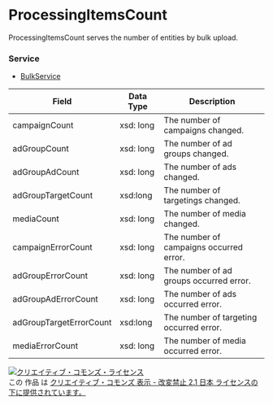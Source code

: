 # ProcessingItemsCount
ProcessingItemsCount serves the number of entities by bulk upload.
### Service
+ [BulkService](../services/BulkService.md)

| Field | Data Type | Description | 
|---|---|---|
| campaignCount| xsd: long| The number of campaigns changed. |
| adGroupCount| xsd: long| The number of ad groups changed. |
| adGroupAdCount| xsd: long| The number of ads changed. |
| adGroupTargetCount| xsd:long| The number of targetings changed. |
| mediaCount| xsd: long| The number of media changed. |
| campaignErrorCount| xsd: long| The number of campaigns occurred error. |
| adGroupErrorCount| xsd: long| The number of ad groups occurred error. |
| adGroupAdErrorCount| xsd: long| The number of ads occurred error. |
| adGroupTargetErrorCount| xsd:long| The number of targeting occurred error. |
| mediaErrorCount| xsd: long| The number of media occurred error. |
<a rel="license" href="http://creativecommons.org/licenses/by-nd/2.1/jp/"><img alt="クリエイティブ・コモンズ・ライセンス" style="border-width:0" src="https://i.creativecommons.org/l/by-nd/2.1/jp/88x31.png" /></a><br />この 作品 は <a rel="license" href="http://creativecommons.org/licenses/by-nd/2.1/jp/">クリエイティブ・コモンズ 表示 - 改変禁止 2.1 日本 ライセンスの下に提供されています。</a>
